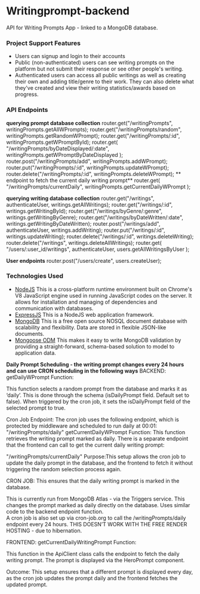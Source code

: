 # Writingprompt-backend

API for Writing Prompts App - linked to a MongoDB database.

### Project Support Features
* Users can signup and login to their accounts
* Public (non-authenticated) users can see writing prompts on the platform but not submit their response or see other people's writing.
* Authenticated users can access all public writings as well as creating their own and adding title/genre to their work. They can also delete what they've created and view their writing statistics/awards based on progress.

### API Endpoints

**querying prompt database collection**
router.get("/writingPrompts", writingPrompts.getAllWPrompts);
router.get("/writingPrompts/random", writingPrompts.getRandomWPrompt);
router.get("/writingPrompts/:id", writingPrompts.getWPromptById);
router.get(
  "/writingPrompts/byDateDisplayed/:date",
  writingPrompts.getWPromptByDateDisplayed
);
router.post("/writingPrompts/add", writingPrompts.addWPrompt);
router.put("/writingPrompts/:id", writingPrompts.updateWPrompt);
router.delete("/writingPrompts/:id", writingPrompts.deleteWPrompt);
** endpoint to fetch the current daily writing prompt**
  router.get(
    "/writingPrompts/currentDaily",
    writingPrompts.getCurrentDailyWPrompt
  );

**querying writing database collection**
router.get("/writings", authenticateUser, writings.getAllWritings);
router.get("/writings/:id", writings.getWritingById);
router.get("/writings/byGenre/:genre", writings.getWritingByGenre);
router.get("/writings/byDateWritten/:date", writings.getWritingByDateWritten);
router.post("/writings/add", authenticateUser, writings.addWriting);
router.put("/writings/:id", writings.updateWriting);
router.delete("/writings/:id", writings.deleteWriting);
router.delete("/writings", writings.deleteAllWritings);
router.get(
  "/users/:user_id/writings",
  authenticateUser,
  users.getAllWritingsByUser
);

**User endpoints**
router.post("/users/create", users.createUser);


### Technologies Used
* [NodeJS](https://nodejs.org/) This is a cross-platform runtime environment built on Chrome's V8 JavaScript engine used in running JavaScript codes on the server. It allows for installation and managing of dependencies and communication with databases.
* [ExpressJS](https://www.expresjs.org/) This is a NodeJS web application framework.
* [MongoDB](https://www.mongodb.com/) This is a free open source NOSQL document database with scalability and flexibility. Data are stored in flexible JSON-like documents.
* [Mongoose ODM](https://mongoosejs.com/) This makes it easy to write MongoDB validation by providing a straight-forward, schema-based solution to model to application data.

**Daily Prompt Scheduling - the writing prompt changes every 24 hours and can use CRON scheduling in the following ways**
BACKEND:
getDailyWPrompt Function:

This function selects a random prompt from the database and marks it as ‘daily’. This is done through the schema (isDailyPrompt field. Default set to false).
When triggered by the cron job, it sets the isDailyPrompt field of the selected prompt to true.

Cron Job Endpoint:
The cron job uses the following endpoint, which is protected by middleware and scheduled to run daily at 00:01:
"/writingPrompts/daily"
getCurrentDailyWPrompt Function:
This function retrieves the writing prompt marked as daily.
There is a separate endpoint that the frontend can call to get the current daily writing prompt:

"/writingPrompts/currentDaily"
Purpose:This setup allows the cron job to update the daily prompt in the database, and the frontend to fetch it without triggering the random selection process again.

CRON JOB: This ensures that the daily writing prompt is marked in the database.

This is currently run from MongoDB Atlas - via the Triggers service. This changes the prompt marked as daily directly on the database. Uses similar code to the backend endpoint function.  
A cron job is also set up via cron-job.org to call the /writingPrompts/daily endpoint every 24 hours. THIS DOESN’T WORK WITH THE FREE RENDER HOSTING - due to hibernation. 

FRONTEND:
getCurrentDailyWritingPrompt Function:

This function in the ApiClient class calls the endpoint to fetch the daily writing prompt.
The prompt is displayed via the HeroPrompt component.

Outcome: This setup ensures that a different prompt is displayed every day, as the cron job updates the prompt daily and the frontend fetches the updated prompt.

